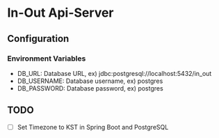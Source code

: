 # In-Out Api-Server

## Configuration

### Environment Variables

- DB_URL: Database URL, ex) jdbc:postgresql://localhost:5432/in_out
- DB_USERNAME: Database username, ex) postgres
- DB_PASSWORD: Database password, ex) postgres

## TODO

- [ ] Set Timezone to KST in Spring Boot and PostgreSQL